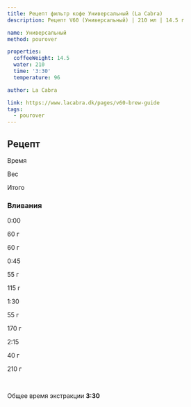 ```yaml
---
title: Рецепт фильтр кофе Универсальный (La Cabra)
description: Рецепт V60 (Универсальный) | 210 мл | 14.5 г

name: Универсальный
method: pourover

properties:
  coffeeWeight: 14.5
  water: 210
  time: '3:30'
  temperature: 96

author: La Cabra

link: https://www.lacabra.dk/pages/v60-brew-guide
tags:
  - pourover
---
```


## Рецепт


<div class="time-line">

Время

Вес

Итого

</div>

### Вливания

<div class="time-line">

0:00

60 г

60 г

</div>

<div class="time-line">

0:45

55 г

115 г

</div>

<div class="time-line">

1:30

55 г

170 г

</div>
<div class="time-line">

2:15

40 г

210 г

</div>
<br>

Общее время экстракции __3:30__

<br>
